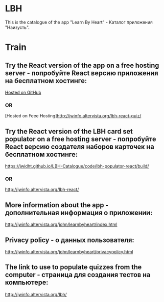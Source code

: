 # LBH
This is the catalogue of the app "Learn By Heart" - Каталог приложения "Наизусть".

# Train

## Try the React version of the app on a free hosting server - попробуйте React версию приложения на бесплатном хостинге:

[Hosted on GitHub](https://jwidht.github.io/LBH-Catalogue/code/lbh-web/build/)
### OR
[Hosted on Feee Hosting]http://jwinfo.altervista.org/lbh-react-quiz/

## Try the React version of the LBH card set populator on a free hosting server - попробуйте React версию создателя наборов карточек на бесплатном хостинге:

https://jwidht.github.io/LBH-Catalogue/code/lbh-populator-react/build/
### OR
http://jwinfo.altervista.org/lbh-react/

## More information about the app - дополнительная информация о приложении:

http://jwinfo.altervista.org/john/learnbyheart/index.html

## Privacy policy - о данных пользователя:

http://jwinfo.altervista.org/john/learnbyheart/privacypolicy.html

## The link to use to populate quizzes from the computer - страница для создания тестов на компьютере:

http://jwinfo.altervista.org/lbh/

